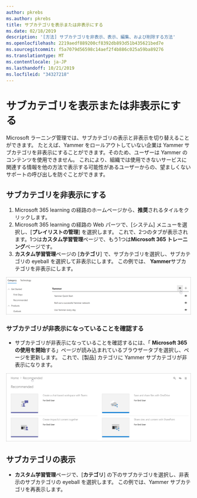 ```yaml
---
author: pkrebs
ms.author: pkrebs
title: サブカテゴリを表示または非表示にする
ms.date: 02/18/2019
description: '[方法] サブカテゴリを非表示、表示、編集、および削除する方法'
ms.openlocfilehash: 2219aedf889200cf8392db893d51b435621bed7e
ms.sourcegitcommit: f5a7079d56598c14aef2f4b886c025a59ba89276
ms.translationtype: MT
ms.contentlocale: ja-JP
ms.lasthandoff: 10/21/2019
ms.locfileid: "34327218"
---
```

# <a name="hide-and-show-subcategories"></a>サブカテゴリを表示または非表示にする

Microsoft ラーニング管理では、サブカテゴリの表示と非表示を切り替えることができます。 たとえば、Yammer をロールアウトしていない企業は Yammer サブカテゴリを非表示にすることができます。そのため、ユーザーは Yammer のコンテンツを使用できません。 これにより、組織では使用できないサービスに関連する情報を他の方法で表示する可能性があるユーザーからの、望ましくないサポートの呼び出しを防ぐことができます。

## <a name="hide-a-subcategory"></a>サブカテゴリを非表示にする 

1. Microsoft 365 learning の経路のホームページから、**推奨**されるタイルをクリックします。
2. Microsoft 365 learning の経路の Web パーツで、[システム] メニューを選択し、[**プレイリストの管理**] を選択します。 これで、2つのタブが表示されます。1つは**カスタム学習管理**ページで、もう1つは**Microsoft 365 トレーニング**ページです。 
3. **カスタム学習管理**ページの [**カテゴリ**] で、サブカテゴリを選択し、サブカテゴリの eyeball を選択して非表示にします。 この例では、 **Yammer**サブカテゴリを非表示にします。  

![cg-hidesubcat](media/cg-hidesubcat.png)

### <a name="verify-the-subcategory-is-hidden"></a>サブカテゴリが非表示になっていることを確認する
- サブカテゴリが非表示になっていることを確認するには、「 **Microsoft 365 の使用を開始**する」ページが読み込まれているブラウザータブを選択し、ページを更新します。 これで、[製品] カテゴリに Yammer サブカテゴリが非表示になります。 

![cg-hidesubcatrefresh](media/cg-hidesubcatrefresh.png)

## <a name="unhide-a-subcategory"></a>サブカテゴリの表示 

- **カスタム学習管理**ページで、[**カテゴリ**] の下のサブカテゴリを選択し、非表示のサブカテゴリの eyeball を選択します。 この例では、Yammer サブカテゴリを再表示します。
